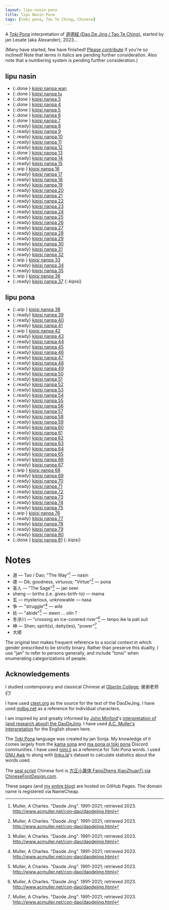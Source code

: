 ```yaml
---
layout: lipu-nasin-pona
title: lipu Nasin Pona
tags: [toki pona, Tao Te Ching, Chinese]
---
```


A [Toki Pona] interpretation of [道德經 (Dao De Jing / Tao Te Ching)](https://en.wikipedia.org/wiki/Tao_Te_Ching), started by jan Lesate (aka Alexander), 2023…

(Many have started, few have finished! [Please contribute](https://github.com/alxndr/blog/tree/main/lipu-nasin-pona) if you're so inclined! Note that terms in italics are pending further consideration. Also note that a numbering system is pending further consideration.)


## lipu nasin

* {:.done } [kipisi nanpa wan](/lipu-nasin-pona/1)
* {:.done } [kipisi nanpa tu](/lipu-nasin-pona/2)
* {:.done } [kipisi nanpa 3](/lipu-nasin-pona/3)
* {:.done } [kipisi nanpa 4](/lipu-nasin-pona/4)
* {:.done } [kipisi nanpa 5](/lipu-nasin-pona/5)
* {:.done } [kipisi nanpa 6](/lipu-nasin-pona/6)
* {:.done } [kipisi nanpa 7](/lipu-nasin-pona/7)
* {:.ready} [kipisi nanpa 8](/lipu-nasin-pona/8)
* {:.ready} [kipisi nanpa 9](/lipu-nasin-pona/9)
* {:.ready} [kipisi nanpa 10](/lipu-nasin-pona/10)
* {:.ready} [kipisi nanpa 11](/lipu-nasin-pona/11)
* {:.ready} [kipisi nanpa 12](/lipu-nasin-pona/12)
* {:.done } [kipisi nanpa 13](/lipu-nasin-pona/13)
* {:.ready} [kipisi nanpa 14](/lipu-nasin-pona/14)
* {:.ready} [kipisi nanpa 15](/lipu-nasin-pona/15)
* {:.wip  } [kipisi nanpa 16](/lipu-nasin-pona/16)
* {:.ready} [kipisi nanpa 17](/lipu-nasin-pona/17)
* {:.ready} [kipisi nanpa 18](/lipu-nasin-pona/18)
* {:.ready} [kipisi nanpa 19](/lipu-nasin-pona/19)
* {:.ready} [kipisi nanpa 20](/lipu-nasin-pona/20)
* {:.ready} [kipisi nanpa 21](/lipu-nasin-pona/21)
* {:.ready} [kipisi nanpa 22](/lipu-nasin-pona/22)
* {:.ready} [kipisi nanpa 23](/lipu-nasin-pona/23)
* {:.ready} [kipisi nanpa 24](/lipu-nasin-pona/24)
* {:.ready} [kipisi nanpa 25](/lipu-nasin-pona/25)
* {:.ready} [kipisi nanpa 26](/lipu-nasin-pona/26)
* {:.ready} [kipisi nanpa 27](/lipu-nasin-pona/27)
* {:.ready} [kipisi nanpa 28](/lipu-nasin-pona/28)
* {:.ready} [kipisi nanpa 29](/lipu-nasin-pona/29)
* {:.ready} [kipisi nanpa 30](/lipu-nasin-pona/30)
* {:.ready} [kipisi nanpa 31](/lipu-nasin-pona/31)
* {:.ready} [kipisi nanpa 32](/lipu-nasin-pona/32)
* {:.wip  } [kipisi nanpa 33](/lipu-nasin-pona/33)
* {:.ready} [kipisi nanpa 34](/lipu-nasin-pona/34)
* {:.ready} [kipisi nanpa 35](/lipu-nasin-pona/35)
* {:.wip  } [kipisi nanpa 36](/lipu-nasin-pona/36)
* {:.ready} [kipisi nanpa 37](/lipu-nasin-pona/37)
{:.kipisi}

## lipu pona

* {:.wip  } [kipisi nanpa 38](/lipu-nasin-pona/38)
* {:.ready} [kipisi nanpa 39](/lipu-nasin-pona/39)
* {:.ready} [kipisi nanpa 40](/lipu-nasin-pona/40)
* {:.ready} [kipisi nanpa 41](/lipu-nasin-pona/41)
* {:.wip  } [kipisi nanpa 42](/lipu-nasin-pona/42)
* {:.ready} [kipisi nanpa 43](/lipu-nasin-pona/43)
* {:.ready} [kipisi nanpa 44](/lipu-nasin-pona/44)
* {:.ready} [kipisi nanpa 45](/lipu-nasin-pona/45)
* {:.ready} [kipisi nanpa 46](/lipu-nasin-pona/46)
* {:.ready} [kipisi nanpa 47](/lipu-nasin-pona/47)
* {:.ready} [kipisi nanpa 48](/lipu-nasin-pona/48)
* {:.ready} [kipisi nanpa 49](/lipu-nasin-pona/49)
* {:.ready} [kipisi nanpa 50](/lipu-nasin-pona/50)
* {:.ready} [kipisi nanpa 51](/lipu-nasin-pona/51)
* {:.ready} [kipisi nanpa 52](/lipu-nasin-pona/52)
* {:.ready} [kipisi nanpa 53](/lipu-nasin-pona/53)
* {:.ready} [kipisi nanpa 54](/lipu-nasin-pona/54)
* {:.ready} [kipisi nanpa 55](/lipu-nasin-pona/55)
* {:.ready} [kipisi nanpa 56](/lipu-nasin-pona/56)
* {:.ready} [kipisi nanpa 57](/lipu-nasin-pona/57)
* {:.ready} [kipisi nanpa 58](/lipu-nasin-pona/58)
* {:.ready} [kipisi nanpa 59](/lipu-nasin-pona/59)
* {:.ready} [kipisi nanpa 60](/lipu-nasin-pona/60)
* {:.ready} [kipisi nanpa 61](/lipu-nasin-pona/61)
* {:.ready} [kipisi nanpa 62](/lipu-nasin-pona/62)
* {:.ready} [kipisi nanpa 63](/lipu-nasin-pona/63)
* {:.ready} [kipisi nanpa 64](/lipu-nasin-pona/64)
* {:.ready} [kipisi nanpa 65](/lipu-nasin-pona/65)
* {:.ready} [kipisi nanpa 66](/lipu-nasin-pona/66)
* {:.ready} [kipisi nanpa 67](/lipu-nasin-pona/67)
* {:.wip  } [kipisi nanpa 68](/lipu-nasin-pona/68)
* {:.ready} [kipisi nanpa 69](/lipu-nasin-pona/69)
* {:.ready} [kipisi nanpa 70](/lipu-nasin-pona/70)
* {:.ready} [kipisi nanpa 71](/lipu-nasin-pona/71)
* {:.ready} [kipisi nanpa 72](/lipu-nasin-pona/72)
* {:.ready} [kipisi nanpa 73](/lipu-nasin-pona/73)
* {:.ready} [kipisi nanpa 74](/lipu-nasin-pona/74)
* {:.ready} [kipisi nanpa 75](/lipu-nasin-pona/75)
* {:.wip  } [kipisi nanpa 76](/lipu-nasin-pona/76)
* {:.ready} [kipisi nanpa 77](/lipu-nasin-pona/77)
* {:.ready} [kipisi nanpa 78](/lipu-nasin-pona/78)
* {:.ready} [kipisi nanpa 79](/lipu-nasin-pona/79)
* {:.ready} [kipisi nanpa 80](/lipu-nasin-pona/80)
* {:.done } [kipisi nanpa 81](/lipu-nasin-pona/81)
{:.kipisi}


# Notes

* 道 — Tao / Dao; "The Way"[^Muller] — nasin
* 德 — Dé; goodness, virtuous; "Virtue"[^Muller] — pona
* 圣人 — "The Sage"[^Muller] — jan sewi
* sheng — births (i.e. gives-birth-to) — mama
* 玄 — mysterious, unknowable — nasa
* 争 — "struggle"[^Muller] — _wile_
* 处 — "abide"[^Muller] — _awen_ ... _olin_ ?
* 冬渉川 — "crossing an ice-covered river"[^Muller] — tenpo ike la pali suli
* 神 — Shen; spirit(s), deity(ies), "power"[^Muller]
* 大顺

The original text makes frequent reference to a social context in which gender prescribed to be strictly binary.
Rather than preserve this duality, I use "jan" to refer to persons generally, and include "tonsi" when enumerating categorizations of people.


## Acknowledgements

I studied contemporary and classical Chinese at [Oberlin College](https://oberlin.edu); 谢谢老师们!

I have used [ctext.org](https://ctext.org/dao-de-jing/ens) as the source for the text of the DaoDeJing.
I have used [mdbg.net](https://mdbg.net) as a reference for individual characters.

I am inspired by and greatly informed by [John Minford](https://johnminford.com/)'s [interpretation of (and research about) the DaoDeJing](https://www.johnminford.com/books).
I have used [A.C. Muller's interpretation](http://www.acmuller.net/con-dao/daodejing.html) for the English shown here.

The [Toki Pona] language was created by jan Sonja.
My knowledge of it comes largely from the [kama sona](https://discord.gg/Sw42hJ6Qc9) and [ma pona pi toki pona](https://discord.gg/mapona) Discord communities.
I have used [nimi.li](https://nimi.li) as a reference for Toki Pona words.
I used [GNU Awk](https://www.gnu.org/software/gawk/manual/gawk.html) to along with [linku.la](https://linku.la)'s dataset to calculate statistics about the words used.

The [seal script](https://en.wikipedia.org/wiki/Seal_script) Chinese font is [方正小篆体 FangZheng XiaoZhuanTi via ChineseFontDesign.com](https://chinesefontdesign.com/fang-zheng-xiao-zhuan-ti-font-traditional-chinese.html).

These pages (and [my entire blog](https://alxndr.blog)) are hosted on GitHub Pages.
The domain name is registered via NameCheap.



<style>
  ul.kipisi {
    list-style: ' ☯︎  ';
    padding-left: 1.5em;
    column-width: 8.6em;
  }
  ul.kipisi li {
  }
  ul.kipisi li::marker {
    direction: rtl;
  }
  ul.kipisi .done a {
    font-size: 1.1em;
  }
  ul.kipisi .wip {
    list-style: ' ✶ ';
  }
  ul.kipisi .wip a {
    font-style: italic;
    opacity: 0.8;
  }
  ul.kipisi .ready {
    list-style: ' ❍ ';
    opacity: 0.5;
  }
  ul.kipisi .ready a {
    color: gray;
    text-decoration: none;
  }
  ul.kipisi .notready {
    list-style: none;
  }
  ul.kipisi .notready a {
    color: gray;
    opacity: 0.6;
    text-decoration: none;
    font-style: italic;
  }
</style>

[^Muller]: Muller, A Charles. "Daode Jing". 1991–2021; retrieved 2023. http://www.acmuller.net/con-dao/daodejing.html

[Toki Pona]: https://tokipona.org
